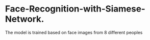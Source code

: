 # Face-Recognition-with-Siamese-Network.
The model is trained based on face images from 8 different peoples
